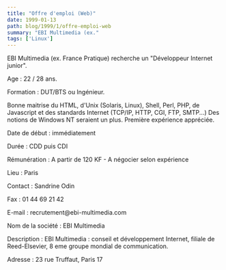 ```yaml
---
title: "Offre d'emploi (Web)"
date: 1999-01-13
path: blog/1999/1/offre-emploi-web
summary: "EBI Multimedia (ex."
tags: ['Linux']
---
```


<P>EBI Multimedia (ex. France Pratique) recherche un "Développeur Internet
junior".</P>

<P>Age : 22 / 28 ans.</P>

<P>Formation : DUT/BTS ou Ingénieur.</P>

<P>Bonne maitrise du HTML, d'Unix (Solaris, Linux), Shell, Perl, PHP, de
Javascript et des standards Internet (TCP/IP, HTTP, CGI, FTP, SMTP...)
Des notions de Windows NT seraient un plus.
Première expérience appréciée.</P>

<P>Date de début : immédiatement</P>

<P>Durée : CDD puis CDI</P>

<P>Rémunération : A partir de 120 KF - A négocier selon expérience</P>

<P>Lieu : Paris</P>

<P>Contact : Sandrine Odin</P>

<P>Fax : 01 44 69 21 42</P>

<P>E-mail : recrutement@ebi-multimedia.com</P>

<P>Nom de la société : EBI Multimedia</P>

<P>Description : EBI Multimedia : conseil et développement Internet, filiale de
Reed-Elsevier, 8 eme groupe mondial de communication.</P>

<P>Adresse : 23 rue Truffaut, Paris 17</P>


